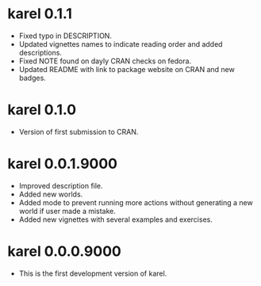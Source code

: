 # karel 0.1.1

* Fixed typo in DESCRIPTION.
* Updated vignettes names to indicate reading order and added descriptions.
* Fixed NOTE found on dayly CRAN checks on fedora.
* Updated README with link to package website on CRAN and new badges.

# karel 0.1.0

* Version of first submission to CRAN.

# karel 0.0.1.9000

* Improved description file.
* Added new worlds.
* Added mode to prevent running more actions without generating a new world if user made a mistake. 
* Added new vignettes with several examples and exercises.

# karel 0.0.0.9000

* This is the first development version of karel.
